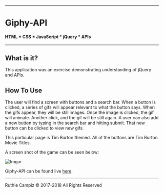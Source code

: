 -----------------------------------------
# Giphy-API

#### HTML * CSS * JavaScript * jQuery * APIs


-----------------------------------------


## What is it?

This application was an exercise demonstrating understanding of jQuery and APIs.


## How To Use

The user will find a screen with buttons and a search bar. When a button is clicked, a series of gifs will appear relevant to what the button says. When the gifs appear, they will be still images. Once the image is clicked, the gif will animate.  Another click, and the gif will be still again. A user can also add a new button by typing in the search bar and hitting submit. That new button can be clicked to view new gifs.

This particular page is Tim Burton themed.  All of the buttons are Tim Burton Movie Titles.

A screen shot of the game can be seen below:

![Imgur](https://i.imgur.com/T4ExrxI.png)

Giphy-API can be found live [here](https://ruthieirl.github.io/Giphy-API/).


- - -

Ruthie Campiz © 2017-2018 All Rights Reserved